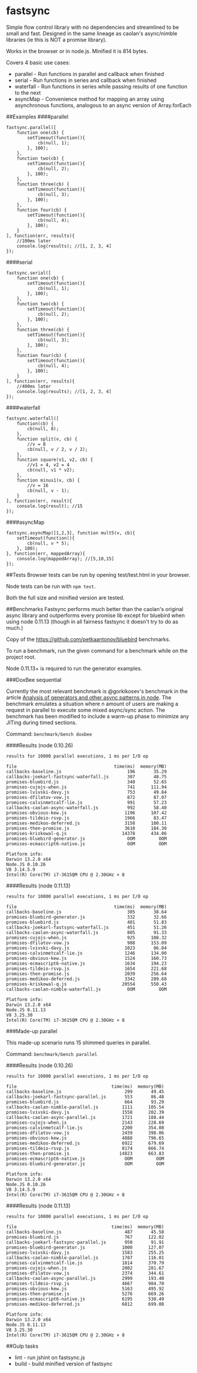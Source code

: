 fastsync
========

Simple flow control library with no dependencies and streamlined to be small and fast.
Designed in the same lineage as caolan's async/nimble libraries (ie this is NOT
a promise library).

Works in the browser or in node.js. Minified it is 814 bytes.

Covers 4 basic use cases:

* parallel - Run functions in parallel and callback when finished
* serial - Run functions in series and callback when finished
* waterfall - Run functions in series while passing results of one function to the next
* asyncMap - Convenience method for mapping an array using asynchronous functions, analogous to an async version of Array.forEach

##Examples
####parallel

    fastsync.parallel([
        function one(cb) {
            setTimeout(function(){
                cb(null, 1);
            }, 100);
        },
        function two(cb) {
            setTimeout(function(){
                cb(null, 2);
            }, 100);
        },
        function three(cb) {
            setTimeout(function(){
                cb(null, 3);
            }, 100);
        },
        function four(cb) {
            setTimeout(function(){
                cb(null, 4);
            }, 100);
        }
    ], function(err, results){
        //100ms later
        console.log(results); //[1, 2, 3, 4]
    });

####serial

    fastsync.serial([
        function one(cb) {
            setTimeout(function(){
                cb(null, 1);
            }, 100);
        },
        function two(cb) {
            setTimeout(function(){
                cb(null, 2);
            }, 100);
        },
        function three(cb) {
            setTimeout(function(){
                cb(null, 3);
            }, 100);
        },
        function four(cb) {
            setTimeout(function(){
                cb(null, 4);
            }, 100);
        }
    ], function(err, results){
        //400ms later
        console.log(results); //[1, 2, 3, 4]
    });

####waterfall

    fastsync.waterfall([
        function(cb) {
            cb(null, 8);
        },
        function split(v, cb) {
            //v = 8
            cb(null, v / 2, v / 2);
        },
        function square(v1, v2, cb) {
            //v1 = 4, v2 = 4
            cb(null, v1 * v2);
        },
        function minus1(v, cb) {
            //v = 16
            cb(null, v - 1);
        }
    ], function(err, result){
        console.log(result); //15
    });

####asyncMap

    fastsync.asyncMap([1,2,3], function mult5(v, cb){
        setTimeout(function(){
            cb(null, v * 5);
        }, 100);
    }, function(err, mappedArray){
        console.log(mappedArray); //[5,10,15]
    });

##Tests
Browser tests can be run by opening test/test.html in your browser.

Node tests can be run with `npm test`.

Both the full size and minified version are tested.

##Benchmarks
Fastsync performs much better than the caolan's original async library and
outperforms every promise lib except for bluebird when using node 0.11.13 (though
in all fairness fastsync it doesn't try to do as much.)

Copy of the https://github.com/petkaantonov/bluebird benchmarks.

To run a benchmark, run the given command for a benchmark while on the project root.

Node 0.11.13+ is required to run the generator examples.

###DoxBee sequential

Currently the most relevant benchmark is @gorkikosev's benchmark in the article
[Analysis of generators and other async patterns in node](http://spion.github.io/posts/analysis-generators-and-other-async-patterns-node.html).
The benchmark emulates a situation where n amount of users are making a request in parallel
to execute some mixed async/sync action. The benchmark has been modified to include a warm-up
phase to minimize any JITing during timed sections.

Command: `benchmark/bench doxbee`

####Results (node 0.10.26)

    results for 10000 parallel executions, 1 ms per I/O op

    file                                     time(ms)  memory(MB)
    callbacks-baseline.js                         196       35.29
    callbacks-joekarl-fastsync-waterfall.js       307       48.75
    promises-bluebird.js                          340       52.65
    promises-cujojs-when.js                       741      111.94
    promises-lvivski-davy.js                      753       49.84
    promises-dfilatov-vow.js                      872       87.07
    promises-calvinmetcalf-lie.js                 991       57.23
    callbacks-caolan-async-waterfall.js           992       58.40
    promises-obvious-kew.js                      1196      107.42
    promises-tildeio-rsvp.js                     1966       83.47
    promises-medikoo-deferred.js                 3158      180.11
    promises-then-promise.js                     3610      184.30
    promises-kriskowal-q.js                     14378      434.06
    promises-bluebird-generator.js                OOM         OOM
    promises-ecmascript6-native.js                OOM         OOM

    Platform info:
    Darwin 13.2.0 x64
    Node.JS 0.10.26
    V8 3.14.5.9
    Intel(R) Core(TM) i7-3615QM CPU @ 2.30GHz × 8

####Results (node 0.11.13)

    results for 10000 parallel executions, 1 ms per I/O op

    file                                     time(ms)  memory(MB)
    callbacks-baseline.js                         305       38.64
    promises-bluebird-generator.js                332       32.66
    promises-bluebird.js                          401       51.83
    callbacks-joekarl-fastsync-waterfall.js       451       51.26
    callbacks-caolan-async-waterfall.js           805       91.33
    promises-cujojs-when.js                       925      108.32
    promises-dfilatov-vow.js                      988      153.09
    promises-lvivski-davy.js                     1023       86.84
    promises-calvinmetcalf-lie.js                1246      134.00
    promises-obvious-kew.js                      1524      160.73
    promises-ecmascript6-native.js               1634      194.23
    promises-tildeio-rsvp.js                     1654      221.68
    promises-then-promise.js                     2039      256.64
    promises-medikoo-deferred.js                 3342      289.68
    promises-kriskowal-q.js                     20554      550.43
    callbacks-caolan-nimble-waterfall.js          OOM         OOM

    Platform info:
    Darwin 13.2.0 x64
    Node.JS 0.11.13
    V8 3.25.30
    Intel(R) Core(TM) i7-3615QM CPU @ 2.30GHz × 8

###Made-up parallel

This made-up scenario runs 15 shimmed queries in parallel.

Command: `benchmark/bench parallel`

####Results (node 0.10.26)

    results for 10000 parallel executions, 1 ms per I/O op

    file                                    time(ms)  memory(MB)
    callbacks-baseline.js                        299       49.45
    callbacks-joekarl-fastsync-parallel.js       553       86.48
    promises-bluebird.js                         664       93.29
    callbacks-caolan-nimble-parallel.js         1111      105.54
    promises-lvivski-davy.js                    1558      202.39
    callbacks-caolan-async-parallel.js          1721      188.44
    promises-cujojs-when.js                     2143      228.69
    promises-calvinmetcalf-lie.js               2200      354.08
    promises-dfilatov-vow.js                    2439      398.06
    promises-obvious-kew.js                     4888      796.65
    promises-medikoo-deferred.js                6922      679.69
    promises-tildeio-rsvp.js                    8174      666.74
    promises-then-promise.js                   14823      663.83
    promises-ecmascript6-native.js               OOM         OOM
    promises-bluebird-generator.js               OOM         OOM

    Platform info:
    Darwin 13.2.0 x64
    Node.JS 0.10.26
    V8 3.14.5.9
    Intel(R) Core(TM) i7-3615QM CPU @ 2.30GHz × 8

####Results (node 0.11.13)

    results for 10000 parallel executions, 1 ms per I/O op

    file                                    time(ms)  memory(MB)
    callbacks-baseline.js                        487       45.58
    promises-bluebird.js                         767      122.02
    callbacks-joekarl-fastsync-parallel.js       950       91.91
    promises-bluebird-generator.js              1000      127.07
    promises-lvivski-davy.js                    1583      255.25
    callbacks-caolan-nimble-parallel.js         1707      116.01
    promises-calvinmetcalf-lie.js               1814      370.79
    promises-cujojs-when.js                     2002      281.67
    promises-dfilatov-vow.js                    2374      344.61
    callbacks-caolan-async-parallel.js          2999      193.40
    promises-tildeio-rsvp.js                    4667      984.70
    promises-obvious-kew.js                     5163      495.92
    promises-then-promise.js                    5276      669.26
    promises-ecmascript6-native.js              6195      530.49
    promises-medikoo-deferred.js                6812      699.08

    Platform info:
    Darwin 13.2.0 x64
    Node.JS 0.11.13
    V8 3.25.30
    Intel(R) Core(TM) i7-3615QM CPU @ 2.30GHz × 8

##Gulp tasks

* lint - run jshint on fastsync.js
* build - build minified version of fastsync
